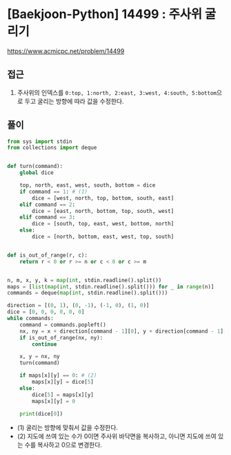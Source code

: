 [Baekjoon-Python] 14499 : 주사위 굴리기
=
<https://www.acmicpc.net/problem/14499>


접근
--


1. 주사위의 인덱스를 `0:top, 1:north, 2:east, 3:west, 4:south, 5:bottom`으로 두고 굴리는 방향에 따라 값을 수정한다.


풀이
--



```python
from sys import stdin
from collections import deque


def turn(command):
    global dice

    top, north, east, west, south, bottom = dice
    if command == 1: # (1)
        dice = [west, north, top, bottom, south, east]
    elif command == 2:
        dice = [east, north, bottom, top, south, west]
    elif command == 3:
        dice = [south, top, east, west, bottom, north]
    else:
        dice = [north, bottom, east, west, top, south]


def is_out_of_range(r, c):
    return r < 0 or r >= n or c < 0 or c >= m


n, m, x, y, k = map(int, stdin.readline().split())
maps = [list(map(int, stdin.readline().split())) for _ in range(n)]
commands = deque(map(int, stdin.readline().split()))

direction = [(0, 1), (0, -1), (-1, 0), (1, 0)]
dice = [0, 0, 0, 0, 0, 0]
while commands:
    command = commands.popleft()
    nx, ny = x + direction[command - 1][0], y + direction[command - 1][1]
    if is_out_of_range(nx, ny):
        continue

    x, y = nx, ny
    turn(command)

    if maps[x][y] == 0: # (2)
        maps[x][y] = dice[5]
    else:
        dice[5] = maps[x][y]
        maps[x][y] = 0

    print(dice[0])
```


* (1) 굴리는 방향에 맞춰서 값을 수정한다.
* (2) 지도에 쓰여 있는 수가 0이면 주사위 바닥면을 복사하고, 아니면 지도에 쓰여 있는 수를 복사하고 0으로 변경한다.

